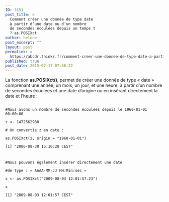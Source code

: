 ```yaml
---
ID: 3151
post_title: >
  Comment créer une donnée de type date
  à partir d’une date ou d’un nombre
  de secondes écoulées depuis un temps t
  ? as.POSIXct
author: helene
post_excerpt: ""
layout: post
permalink: >
  https://abcdr.thinkr.fr/comment-creer-une-donnee-de-type-date-a-partir-dune-date-ou-dun-nombre-de-secondes-ecoulees-depuis-un-temps-t-as-posixct/
published: true
post_date: 2015-07-17 07:56:22
---
```

<p>La fonction <b>as.POSIXct()</b>, permet de créer une donnée de type « date » comprenant une année, un mois, un jour, et une heure, à partir d’un nombre de secondes écoulées et une date d’origine ou en insérant directement la date et l’heure :</p><p> <pre><code><br />#Nous avons un nombre de secondes écoulées depuis le 1960-01-01 00:00:00</p><p>z &lt;- 1472562988</p><p># On convertie z en date :</p><p>as.POSIXct(z, origin = "1960-01-01")</p><p>[1] "2006-08-30 15:16:28 CEST"</p><p> </p><p>#Nous pouvons également insérer directement une date</p><p>#de type : « AAAA-MM-JJ HH:Min:sec »</p><p>x &lt;- as.POSIXct("2009-08-03 12:01:57.23")</p><p>x</p><p>[1] "2009-08-03 12:01:57 CEST"<br /> </pre>   </p>